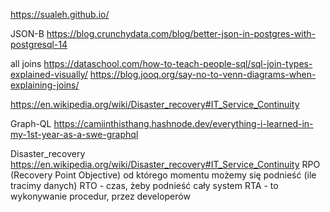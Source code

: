https://sualeh.github.io/

JSON-B
https://blog.crunchydata.com/blog/better-json-in-postgres-with-postgresql-14

all joins
https://dataschool.com/how-to-teach-people-sql/sql-join-types-explained-visually/
https://blog.jooq.org/say-no-to-venn-diagrams-when-explaining-joins/

https://en.wikipedia.org/wiki/Disaster_recovery#IT_Service_Continuity

Graph-QL
https://camiinthisthang.hashnode.dev/everything-i-learned-in-my-1st-year-as-a-swe-graphql

Disaster_recovery
https://en.wikipedia.org/wiki/Disaster_recovery#IT_Service_Continuity
RPO (Recovery Point Objective)
od którego momentu możemy się podnieść (ile tracimy danych)
RTO - czas, żeby podnieść cały system
RTA - to wykonywanie procedur, przez developerów

